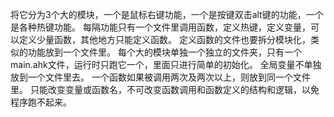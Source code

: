 将它分为3个大的模块，一个是鼠标右键功能，一个是按键双击alt键的功能，一个是各种热键功能。
每隔功能只有一个文件里调用函数，定义热键，定义变量，可以定义少量函数，其他地方只能定义函数。
定义函数的文件也要拆分模块化，类似的功能放到一个文件里。
每个大的模块单独一个独立的文件夹，只有一个main.ahk文件，运行时只跑它一个，里面只进行简单的初始化。
全局变量不单独放到一个文件里去。
一个函数如果被调用两次及两次以上，则放到同一个文件里。
只能改变变量或函数名，不可改变函数调用和函数定义的结构和逻辑，以免程序跑不起来。
